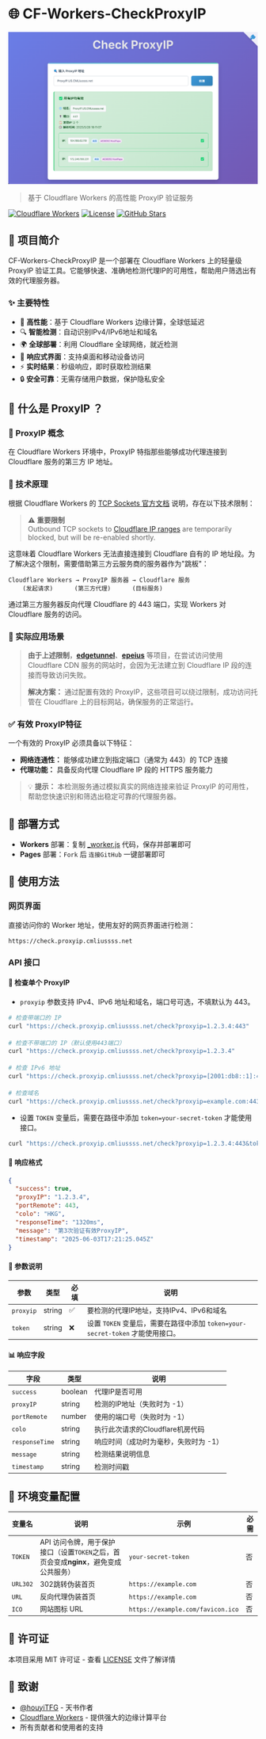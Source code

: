 # 🌐 CF-Workers-CheckProxyIP
![CF-Workers-CheckProxyIP](./demo.png)
> 基于 Cloudflare Workers 的高性能 ProxyIP 验证服务

[![Cloudflare Workers](https://img.shields.io/badge/Cloudflare-Workers-orange?style=flat-square&logo=cloudflare)](https://workers.cloudflare.com/)
[![License](https://img.shields.io/badge/License-MIT-blue?style=flat-square)](LICENSE)
[![GitHub Stars](https://img.shields.io/github/stars/cmliu/CF-Workers-CheckProxyIP?style=flat-square)](https://github.com/cmliu/CF-Workers-CheckProxyIP)

## 📖 项目简介

CF-Workers-CheckProxyIP 是一个部署在 Cloudflare Workers 上的轻量级 ProxyIP 验证工具。它能够快速、准确地检测代理IP的可用性，帮助用户筛选出有效的代理服务器。

### ✨ 主要特性

- 🚀 **高性能**：基于 Cloudflare Workers 边缘计算，全球低延迟
- 🔍 **智能检测**：自动识别IPv4/IPv6地址和域名
- 🌍 **全球部署**：利用 Cloudflare 全球网络，就近检测
- 📱 **响应式界面**：支持桌面和移动设备访问
- ⚡ **实时结果**：秒级响应，即时获取检测结果
- 🔒 **安全可靠**：无需存储用户数据，保护隐私安全

## 🤔 什么是 ProxyIP ？

### 📖 ProxyIP 概念

在 Cloudflare Workers 环境中，ProxyIP 特指那些能够成功代理连接到 Cloudflare 服务的第三方 IP 地址。

### 🔧 技术原理

根据 Cloudflare Workers 的 [TCP Sockets 官方文档](https://developers.cloudflare.com/workers/runtime-apis/tcp-sockets/) 说明，存在以下技术限制：

> ⚠️ **重要限制**  
> Outbound TCP sockets to [Cloudflare IP ranges](https://www.cloudflare.com/ips/) are temporarily blocked, but will be re-enabled shortly.

这意味着 Cloudflare Workers 无法直接连接到 Cloudflare 自有的 IP 地址段。为了解决这个限制，需要借助第三方云服务商的服务器作为"跳板"：

```
Cloudflare Workers → ProxyIP 服务器 → Cloudflare 服务
    (发起请求)      (第三方代理)      (目标服务)
```

通过第三方服务器反向代理 Cloudflare 的 443 端口，实现 Workers 对 Cloudflare 服务的访问。

### 🎯 实际应用场景

> **由于上述限制**，[**edgetunnel**](https://github.com/cmliu/edgetunnel)、[**epeius**](https://github.com/cmliu/epeius) 等项目，在尝试访问使用 Cloudflare CDN 服务的网站时，会因为无法建立到 Cloudflare IP 段的连接而导致访问失败。
> 
> **解决方案：** 通过配置有效的 ProxyIP，这些项目可以绕过限制，成功访问托管在 Cloudflare 上的目标网站，确保服务的正常运行。

### ✅ 有效 ProxyIP特征

一个有效的 ProxyIP 必须具备以下特征：

- **网络连通性：** 能够成功建立到指定端口（通常为 443）的 TCP 连接
- **代理功能：** 具备反向代理 Cloudflare IP 段的 HTTPS 服务能力

> 💡 **提示：** 本检测服务通过模拟真实的网络连接来验证 ProxyIP 的可用性，帮助您快速识别和筛选出稳定可靠的代理服务器。

## 🚀 部署方式

- **Workers** 部署：复制 [_worker.js](https://github.com/cmliu/CF-Workers-CheckProxyIP/blob/main/_worker.js) 代码，保存并部署即可
- **Pages** 部署：`Fork` 后 `连接GitHub` 一键部署即可

## 📝 使用方法

### 网页界面

直接访问你的 Worker 地址，使用友好的网页界面进行检测：

```
https://check.proxyip.cmliussss.net
```

### API 接口

#### 🔗 检查单个 ProxyIP
- `proxyip` 参数支持 IPv4、IPv6 地址和域名，端口号可选，不填默认为 443。
```bash
# 检查带端口的 IP
curl "https://check.proxyip.cmliussss.net/check?proxyip=1.2.3.4:443"

# 检查不带端口的 IP（默认使用443端口）
curl "https://check.proxyip.cmliussss.net/check?proxyip=1.2.3.4"

# 检查 IPv6 地址
curl "https://check.proxyip.cmliussss.net/check?proxyip=[2001:db8::1]:443"

# 检查域名
curl "https://check.proxyip.cmliussss.net/check?proxyip=example.com:443"
```

- 设置 `TOKEN` 变量后，需要在路径中添加 `token=your-secret-token` 才能使用接口。

```bash
curl "https://check.proxyip.cmliussss.net/check?proxyip=1.2.3.4:443&token=your-secret-token"
```

#### 📄 响应格式

```json
{
  "success": true,
  "proxyIP": "1.2.3.4",
  "portRemote": 443,
  "colo": "HKG",
  "responseTime": "1320ms",
  "message": "第3次验证有效ProxyIP",
  "timestamp": "2025-06-03T17:21:25.045Z"
}
```

#### 🔧 参数说明

| 参数 | 类型 | 必填 | 说明 |
|------|------|------|------|
| `proxyip` | string | ✅ | 要检测的代理IP地址，支持IPv4、IPv6和域名 |
| `token` | string | ❌ | 设置 `TOKEN` 变量后，需要在路径中添加 `token=your-secret-token` 才能使用接口。 |

#### 📊 响应字段

| 字段 | 类型 | 说明 |
|------|------|------|
| `success` | boolean | 代理IP是否可用 |
| `proxyIP` | string | 检测的IP地址（失败时为 -1） |
| `portRemote` | number | 使用的端口号（失败时为 -1） |
| `colo` | string | 执行此次请求的Cloudflare机房代码 |
| `responseTime` | string | 响应时间（成功时为毫秒，失败时为 -1） |
| `message` | string | 检测结果说明信息 |
| `timestamp` | string | 检测时间戳 |

## 🔧 环境变量配置

| 变量名 | 说明 | 示例 | 必需 |
|--------|------|------|------|
| `TOKEN` | API 访问令牌，用于保护接口（设置`TOKEN`之后，首页会变成**nginx**，避免变成公共服务） | `your-secret-token` | 否 |
| `URL302` | 302跳转伪装首页 | `https://example.com` | 否 |
| `URL` | 反向代理伪装首页 | `https://example.com` | 否 |
| `ICO` | 网站图标 URL | `https://example.com/favicon.ico` | 否 |

## 📄 许可证

本项目采用 MIT 许可证 - 查看 [LICENSE](LICENSE) 文件了解详情

## 🙏 致谢
- [@houyiTFG](https://t.me/houyiTFG) - 天书作者
- [Cloudflare Workers](https://workers.cloudflare.com/) - 提供强大的边缘计算平台
- 所有贡献者和使用者的支持
